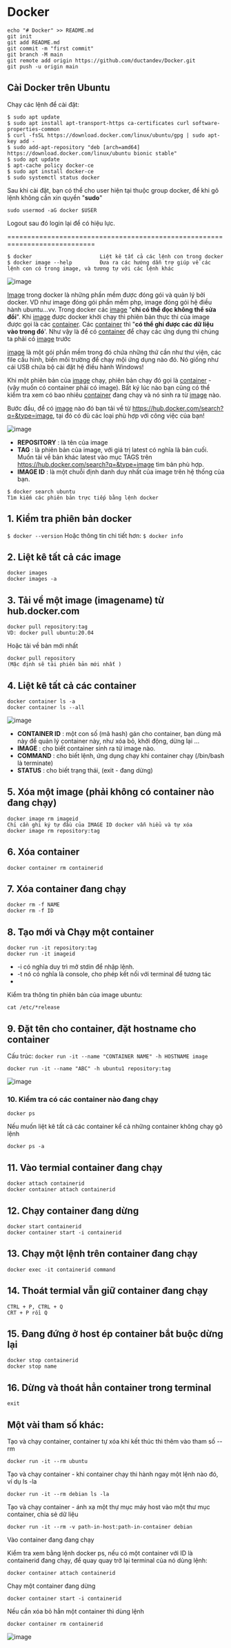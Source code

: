 # Docker
```
echo "# Docker" >> README.md
git init
git add README.md
git commit -m "first commit"
git branch -M main
git remote add origin https://github.com/ductandev/Docker.git
git push -u origin main
```

## Cài Docker trên Ubuntu

Chạy các lệnh để cài đặt:
```
$ sudo apt update
$ sudo apt install apt-transport-https ca-certificates curl software-properties-common
$ curl -fsSL https://download.docker.com/linux/ubuntu/gpg | sudo apt-key add -
$ sudo add-apt-repository "deb [arch=amd64] https://download.docker.com/linux/ubuntu bionic stable"
$ sudo apt update
$ apt-cache policy docker-ce
$ sudo apt install docker-ce
$ sudo systemctl status docker
```
Sau khi cài đặt, bạn có thể cho user hiện tại thuộc group docker, để khi gõ lệnh không cần xin quyền "**sudo**"
```
sudo usermod -aG docker $USER
```
Logout sau đó login lại để có hiệu lực.

============================================================================
```
$ docker                      Liệt kê tất cả các lệnh con trong docker
$ docker image --help         Đưa ra các hướng dẫn trợ giúp về các lệnh con có trong image, và tương tự với các lệnh khác
```
![image](https://user-images.githubusercontent.com/42485856/133465267-0c271afe-182d-40d1-808d-d40d3f1572f8.png)

[Image]() trong docker là những phần mềm được đóng gói và quản lý bởi docker. VD như image đóng gói phần mềm php, image đóng gói hệ điều hành ubuntu...vv. Trong docker các [image]() "**chỉ có thể đọc không thể sửa đổi**". Khi [image]() được docker khởi chạy thì phiên bản thực thi của image được gọi là các [container](). Các [container]() thì "**có thể ghi được các dữ liệu vào trong đó**'. Như vậy là để có [container]() để chạy các ứng dụng thì chúng ta phải có [image]() trước

[image]() là một gói phần mềm trong đó chứa những thứ cần như thư viện, các file cấu hình, biến môi trường để chạy mội ứng dụng nào đó. Nó giống như cái USB chứa bộ cài đặt hệ điều hành Windows!

Khi một phiên bản của [image]() chạy, phiên bản chạy đó gọi là [container]() - (vậy muốn có container phải có image). Bất ký lúc nào bạn cũng có thể kiểm tra xem có bao nhiêu [container]() đang chạy và nó sinh ra từ [image]() nào.

Bước đầu, để có [image]() nào đó bạn tải về từ https://hub.docker.com/search?q=&type=image, tại đó có đủ các loại phù hợp với công việc của bạn!

![image](https://user-images.githubusercontent.com/42485856/133891060-72aa2669-a4db-40de-8c9d-46cb9b099085.png)


- **REPOSITORY** : là tên của image
- **TAG** : là phiên bản của image, với giá trị latest có nghĩa là bản cuối. Muốn tải về bản khác latest vào mục TAGS trên https://hub.docker.com/search?q=&type=image tìm bản phù hợp.
- **IMAGE ID** : là một chuỗi định danh duy nhất của image trên hệ thống của bạn.
```
$ docker search ubuntu                                                      Tìm kiếm các phiên bản trực tiếp bằng lệnh docker
```

## 1. Kiểm tra phiên bản docker
`$ docker --version`
Hoặc thông tin chi tiết hơn:
`$ docker info`

## 2. Liệt kê tất cả các image
```
docker images
docker images -a
```

## 3. Tải về một image (imagename) từ hub.docker.com
```
docker pull repository:tag                                                  VD: docker pull ubuntu:20.04
```
Hoặc tải về bản mới nhất
```
docker pull repository                                                      (Mặc định sẽ tải phiên bản mới nhất )
```

## 4. Liệt kê tất cả các container
```
docker container ls -a
docker container ls --all
```
![image](https://user-images.githubusercontent.com/42485856/133483878-2abf20bf-aa8d-4d7d-b581-d768da346cc1.png)

- **CONTAINER ID** : một con số (mã hash) gán cho container, bạn dùng mã này để quản lý container này, như xóa bỏ, khởi động, dừng lại ...
- **IMAGE** : cho biết container sinh ra từ image nào.
- **COMMAND** : cho biết lệnh, ứng dụng chạy khi container chạy (/bin/bash là terminate)
- **STATUS** : cho biết trạng thái, (exit - đang dừng)

## 5. Xóa một image (phải không có container nào đang chạy)
```
docker image rm imageid                                                     Chỉ cần ghi ký tự đầu của IMAGE ID docker vẫn hiểu và tự xóa
docker image rm repository:tag
```

## 6. Xóa container
```
docker container rm containerid
```

## 7. Xóa container đang chạy
```
docker rm -f NAME
docker rm -f ID
```

## 8. Tạo mới và Chạy một container
```
docker run -it repository:tag
docker run -it imageid                                                    
```
- -i  có nghĩa duy trì mở stdin để nhập lệnh.
- -t  nó có nghĩa là console, cho phép kết nối với terminal để tương tác
- 
Kiểm tra thông tin phiên bản của image ubuntu:
```
cat /etc/*release
```

## 9. Đặt tên cho container, đặt hostname cho container 
Cấu trúc: `docker run -it --name "CONTAINER NAME" -h HOSTNAME image`
```
docker run -it --name "ABC" -h ubuntu1 repository:tag
```
![image](https://user-images.githubusercontent.com/42485856/133892005-84f0cc2f-4acc-4b9e-b142-15d05b9433d1.png)


### 10. Kiểm tra có các container nào đang chạy
```
docker ps
```
Nếu muốn liệt kê tất cả các container kể cả những container không chạy gõ lệnh
```
docker ps -a
```

## 11. Vào termial container đang chạy
```
docker attach containerid
docker container attach containerid
```

## 12. Chạy container đang dừng
```
docker start containerid
docker container start -i containerid
```

## 13. Chạy một lệnh trên container đang chạy
```
docker exec -it containerid command
```

## 14. Thoát termial vẫn giữ container đang chạy
```
CTRL + P, CTRL + Q
CRT + P rồi Q
```

## 15. Đang đứng ở host ép container bắt buộc dừng lại
```
docker stop containerid
docker stop name
```

## 16. Dừng và thoát hẳn container trong terminal
```
exit
```


## Một vài tham số khác:

Tạo và chạy container, container tự xóa khi kết thúc thì thêm vào tham số --rm
```
docker run -it --rm ubuntu
```
Tạo và chạy container - khi container chạy thi hành ngay một lệnh nào đó, ví dụ ls -la
```
docker run -it --rm debian ls -la
```
Tạo và chạy container - ánh xạ một thự mục máy host vào một thư mục container, chia sẻ dữ liệu
```
docker run -it --rm -v path-in-host:path-in-container debian
```
Vào container đang đang chạy

Kiểm tra xem bằng lệnh docker ps, nếu có một container với ID là containerid đang chạy, để quay quay trở lại terminal của nó dùng lệnh:
```
docker container attach containerid
```
Chạy một container đang dừng
```
docker container start -i containerid
```
Nếu cần xóa bỏ hẳn một container thì dùng lệnh
```
docker container rm containerid
```
![image](https://user-images.githubusercontent.com/42485856/133487593-b81f3306-9f5e-412c-a50d-9a49713c0e13.png)
